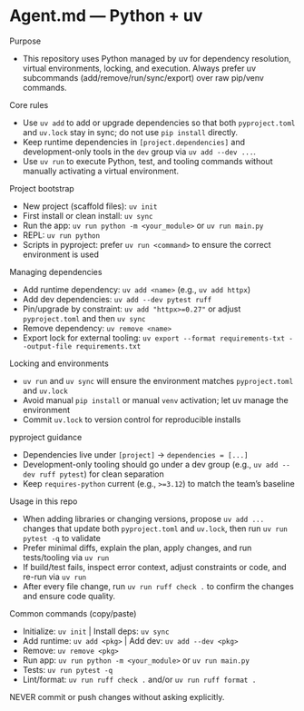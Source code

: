 # Agent.md — Python + uv

Purpose
- This repository uses Python managed by uv for dependency resolution, virtual environments, locking, and execution. Always prefer uv subcommands (add/remove/run/sync/export) over raw pip/venv commands.

Core rules
- Use `uv add` to add or upgrade dependencies so that both `pyproject.toml` and `uv.lock` stay in sync; do not use `pip install` directly.
- Keep runtime dependencies in `[project.dependencies]` and development-only tools in the `dev` group via `uv add --dev ...`.
- Use `uv run` to execute Python, test, and tooling commands without manually activating a virtual environment.

Project bootstrap
- New project (scaffold files): `uv init`
- First install or clean install: `uv sync`
- Run the app: `uv run python -m <your_module>` or `uv run main.py`
- REPL: `uv run python`
- Scripts in pyproject: prefer `uv run <command>` to ensure the correct environment is used

Managing dependencies
- Add runtime dependency: `uv add <name>` (e.g., `uv add httpx`)
- Add dev dependencies: `uv add --dev pytest ruff`
- Pin/upgrade by constraint: `uv add "httpx>=0.27"` or adjust `pyproject.toml` and then `uv sync`
- Remove dependency: `uv remove <name>`
- Export lock for external tooling: `uv export --format requirements-txt --output-file requirements.txt`

Locking and environments
- `uv run` and `uv sync` will ensure the environment matches `pyproject.toml` and `uv.lock`
- Avoid manual `pip install` or manual `venv` activation; let uv manage the environment
- Commit `uv.lock` to version control for reproducible installs

pyproject guidance
- Dependencies live under `[project]` → `dependencies = [...]`
- Development-only tooling should go under a dev group (e.g., `uv add --dev ruff pytest`) for clean separation
- Keep `requires-python` current (e.g., `>=3.12`) to match the team’s baseline

Usage in this repo
- When adding libraries or changing versions, propose `uv add ...` changes that update both `pyproject.toml` and `uv.lock`, then run `uv run pytest -q` to validate
- Prefer minimal diffs, explain the plan, apply changes, and run tests/tooling via `uv run`
- If build/test fails, inspect error context, adjust constraints or code, and re-run via `uv run`
- After every file change, run `uv run ruff check .` to confirm the changes and ensure code quality.

Common commands (copy/paste)
- Initialize: `uv init`  |  Install deps: `uv sync`
- Add runtime: `uv add <pkg>`  |  Add dev: `uv add --dev <pkg>`
- Remove: `uv remove <pkg>`
- Run app: `uv run python -m <your_module>` or `uv run main.py`
- Tests: `uv run pytest -q`
- Lint/format: `uv run ruff check .` and/or `uv run ruff format .`



NEVER commit or push changes without asking explicitly.